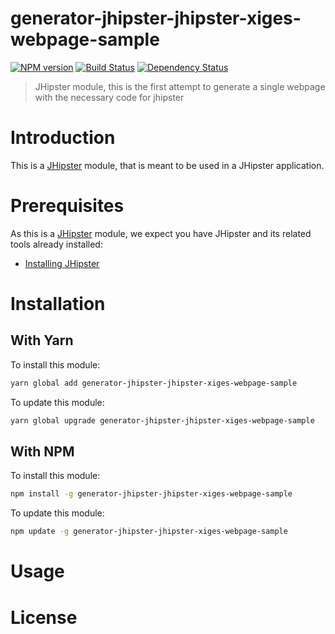 # generator-jhipster-jhipster-xiges-webpage-sample
[![NPM version][npm-image]][npm-url] [![Build Status][travis-image]][travis-url] [![Dependency Status][daviddm-image]][daviddm-url]
> JHipster module, this is the first attempt to generate a single webpage with the necessary code for jhipster

# Introduction

This is a [JHipster](http://jhipster.github.io/) module, that is meant to be used in a JHipster application.

# Prerequisites

As this is a [JHipster](http://jhipster.github.io/) module, we expect you have JHipster and its related tools already installed:

- [Installing JHipster](https://jhipster.github.io/installation.html)

# Installation

## With Yarn

To install this module:

```bash
yarn global add generator-jhipster-jhipster-xiges-webpage-sample
```

To update this module:

```bash
yarn global upgrade generator-jhipster-jhipster-xiges-webpage-sample
```

## With NPM

To install this module:

```bash
npm install -g generator-jhipster-jhipster-xiges-webpage-sample
```

To update this module:

```bash
npm update -g generator-jhipster-jhipster-xiges-webpage-sample
```

# Usage

# License



[npm-image]: https://img.shields.io/npm/v/generator-jhipster-jhipster-xiges-webpage-sample.svg
[npm-url]: https://npmjs.org/package/generator-jhipster-jhipster-xiges-webpage-sample
[travis-image]: https://travis-ci.org/tikaa/generator-jhipster-jhipster-xiges-webpage-sample.svg?branch=master
[travis-url]: https://travis-ci.org/tikaa/generator-jhipster-jhipster-xiges-webpage-sample
[daviddm-image]: https://david-dm.org/tikaa/generator-jhipster-jhipster-xiges-webpage-sample.svg?theme=shields.io
[daviddm-url]: https://david-dm.org/tikaa/generator-jhipster-jhipster-xiges-webpage-sample

